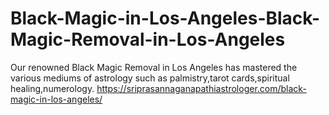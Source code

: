 # Black-Magic-in-Los-Angeles-Black-Magic-Removal-in-Los-Angeles
Our renowned Black Magic Removal in Los Angeles has mastered the various mediums of astrology such as palmistry,tarot cards,spiritual healing,numerology.                   https://sriprasannaganapathiastrologer.com/black-magic-in-los-angeles/
